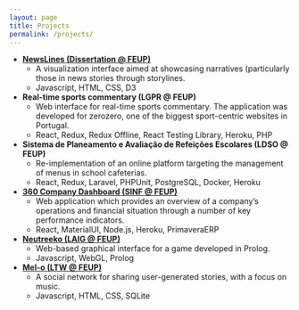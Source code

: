 ```yaml
---
layout: page
title: Projects
permalink: /projects/
---
```


- **[NewsLines (Dissertation @ FEUP)](https://marianafcosta.github.io/news-story-viz/)**
  - A visualization interface aimed at showcasing narratives (particularly those in news stories through storylines.
  - Javascript, HTML, CSS, D3
- **Real-time sports commentary (LGPR @ FEUP)**
  - Web interface for real-time sports commentary. The application was developed for zerozero, one of the biggest sport-centric websites in Portugal.
  - React, Redux, Redux Offline, React Testing Library, Heroku, PHP
- **Sistema de Planeamento e Avaliação de Refeições Escolares (LDSO @ FEUP)**
  - Re-implementation of an online platform targeting the management of menus in school cafeterias.
  - React, Redux, Laravel, PHPUnit, PostgreSQL, Docker, Heroku
- **[360 Company Dashboard (SINF @ FEUP)](https://github.com/marianafcosta/SINF1920)**
  - Web application which provides an overview of a company’s operations and financial situation through a number of key performance indicators.
  - React, MaterialUI, Node.js, Heroku, PrimaveraERP
- **[Neutreeko (LAIG @ FEUP)](https://github.com/marianafcosta/FEUP-LAIG)**
  - Web-based graphical interface for a game developed in Prolog.
  - Javascript, WebGL, Prolog
- **[Mel-o (LTW @ FEUP)](https://paginas.fe.up.pt/~up201503730/pages/mainpage.php)**
  - A social network for sharing user-generated stories, with a focus on music.
  - Javascript, HTML, CSS, SQLite
